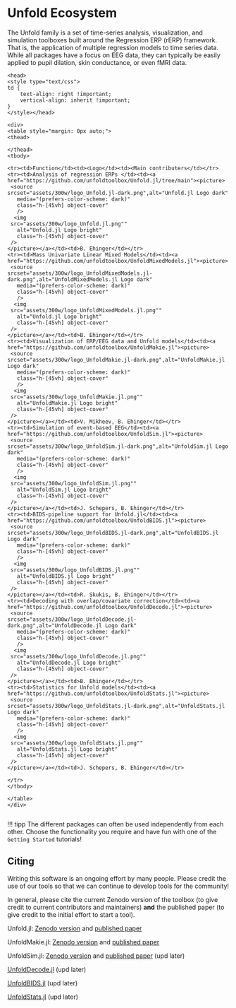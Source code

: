 # Unfold Ecosystem

The Unfold family is a set of time-series analysis, visualization, and simulation toolboxes built around the Regression ERP (rERP) framework. That is, the application of multiple regression models to time series data. While all packages have a focus on EEG data, they can typically be easily applied to pupil dilation, skin conductance, or even fMRI data.

```@raw html
<head>
<style type="text/css">
td {
    text-align: right !important;
    vertical-align: inherit !important;
}
</style></head>

<div>
<table style="margin: 0px auto;">
<thead>

</thead>
<tbody>

<tr><td>Function</td><td><Logo</td><td><Main contributers</td></tr> 
<tr><td>Analysis of regression ERPs </td><td><a href="https://github.com/unfoldtoolbox/Unfold.jl/tree/main"><picture>
 <source
srcset="assets/300w/logo_Unfold.jl-dark.png",alt="Unfold.jl Logo dark"
   media="(prefers-color-scheme: dark)"
   class="h-[45vh] object-cover"
   />
  <img
 src="assets/300w/logo_Unfold.jl.png""
   alt="Unfold.jl Logo bright"
   class="h-[45vh] object-cover"          
 />
</picture></a></td><td>B. Ehinger</td></tr> 
<tr><td>Mass Univariate Linear Mixed Models</td><td><a href="https://github.com/unfoldtoolbox/UnfoldMixedModels.jl"><picture>
 <source
srcset="assets/300w/logo_UnfoldMixedModels.jl-dark.png",alt="UnfoldMixedModels.jl Logo dark"
   media="(prefers-color-scheme: dark)"
   class="h-[45vh] object-cover"
   />
  <img
 src="assets/300w/logo_UnfoldMixedModels.jl.png""
   alt="Unfold.jl Logo bright"
   class="h-[45vh] object-cover"          
 />
</picture></a></td><td>B. Ehinger</td></tr>
<tr><td>Visualization of ERP/EEG data and Unfold models</td><td><a href="https://github.com/unfoldtoolbox/UnfoldMakie.jl"><picture>
 <source
srcset="assets/300w/logo_UnfoldMakie.jl-dark.png",alt="UnfoldMakie.jl Logo dark"
   media="(prefers-color-scheme: dark)"
   class="h-[45vh] object-cover"
   />
  <img
 src="assets/300w/logo_UnfoldMakie.jl.png""
   alt="UnfoldMakie.jl Logo bright"
   class="h-[45vh] object-cover"          
 />
</picture></a></td><td>V. Mikheev, B. Ehinger</td></tr>
<tr><td>Simulation of event-based EEG</td><td><a href="https://github.com/unfoldtoolbox/UnfoldSim.jl"><picture>
 <source
srcset="assets/300w/logo_UnfoldSim.jl-dark.png",alt="UnfoldSim.jl Logo dark"
   media="(prefers-color-scheme: dark)"
   class="h-[45vh] object-cover"
   />
  <img
 src="assets/300w/logo_UnfoldSim.jl.png""
   alt="UnfoldSim.jl Logo bright"
   class="h-[45vh] object-cover"          
 />
</picture></a></td><td>J. Schepers, B. Ehinger</td></tr>
<tr><td>BIDS-pipeline support for Unfold.jl</td><td><a href="https://github.com/unfoldtoolbox/UnfoldBIDS.jl"><picture>
 <source
srcset="assets/300w/logo_UnfoldBIDS.jl-dark.png",alt="UnfoldBIDS.jl Logo dark"
   media="(prefers-color-scheme: dark)"
   class="h-[45vh] object-cover"
   />
  <img
 src="assets/300w/logo_UnfoldBIDS.jl.png""
   alt="UnfoldBIDS.jl Logo bright"
   class="h-[45vh] object-cover"          
 />
</picture></a></td><td>R. Skukis, B. Ehinger</td></tr>
<tr><td>Decoding with overlap/covariate correction</td><td><a href="https://github.com/unfoldtoolbox/UnfoldDecode.jl"><picture>
 <source
srcset="assets/300w/logo_UnfoldDecode.jl-dark.png",alt="UnfoldDecode.jl Logo dark"
   media="(prefers-color-scheme: dark)"
   class="h-[45vh] object-cover"
   />
  <img
 src="assets/300w/logo_UnfoldDecode.jl.png""
   alt="UnfoldDecode.jl Logo bright"
   class="h-[45vh] object-cover"          
 />
</picture></a></td><td>B. Ehinger</td></tr>
<tr><td>Statistics for Unfold models</td><td><a href="https://github.com/unfoldtoolbox/UnfoldStats.jl"><picture>
 <source
srcset="assets/300w/logo_UnfoldStats.jl-dark.png",alt="UnfoldStats.jl Logo dark"
   media="(prefers-color-scheme: dark)"
   class="h-[45vh] object-cover"
   />
  <img
 src="assets/300w/logo_UnfoldStats.jl.png""
   alt="UnfoldStats.jl Logo bright"
   class="h-[45vh] object-cover"          
 />
</picture></a></td><td>J. Schepers, B. Ehinger</td></tr>

</tr>
</tbody>

</table>
</div>


```
!!! tipp
    The different packages can often be used independently from each other. Choose the functionality you require and have fun with one of the `Getting Started` tutorials!


## Citing
Writing this software is an ongoing effort by many people. Please credit the use of our tools so that we can continue to develop tools for the community!

In general, please cite the current Zenodo version of the toolbox (to give credit to current contributors and maintainers) **and** the published paper (to give credit to the initial effort to start a tool).

Unfold.jl: [Zenodo version](https://doi.org/10.5281/zenodo.5759066) and [published paper](https://doi.org/10.7717/peerj.7838)

UnfoldMakie.jl: [Zenodo version](https://zenodo.org/records/14192333) and [published paper](https://doi.org/10.21105/joss.07560)

UnfoldSim.jl: [Zenodo version](https://zenodo.org/records/14894630) and [published paper](https://doi.org/10.21105/joss.07560) (upd later)

[UnfoldDecode.jl](https://doi.org/10.5281/zenodo.5759066) (upd later)

[UnfoldBIDS.jl](https://doi.org/10.5281/zenodo.5759066) (upd later)

[UnfoldStats.jl](https://doi.org/10.5281/zenodo.5759066) (upd later)
